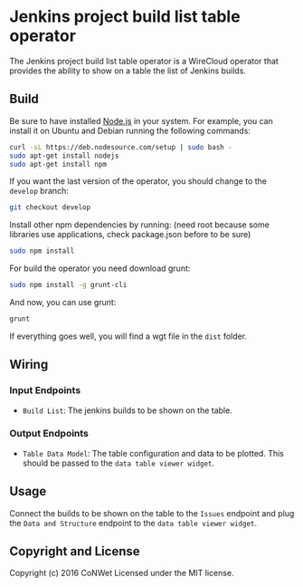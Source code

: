 Jenkins project build list table operator
======================

The Jenkins project build list table operator is a WireCloud operator that provides the ability to show on a table the list of Jenkins builds.

Build
-----

Be sure to have installed [Node.js](http://node.js) in your system. For example, you can install it on Ubuntu and Debian running the following commands:

```bash
curl -sL https://deb.nodesource.com/setup | sudo bash -
sudo apt-get install nodejs
sudo apt-get install npm
```

If you want the last version of the operator, you should change to the `develop` branch:

```bash
git checkout develop
```

Install other npm dependencies by running: (need root because some libraries use applications, check package.json before to be sure)

```bash
sudo npm install
```

For build the operator you need download grunt:

```bash
sudo npm install -g grunt-cli
```

And now, you can use grunt:

```bash
grunt
```

If everything goes well, you will find a wgt file in the `dist` folder.

## Wiring

### Input Endpoints

- `Build List`: The jenkins builds to be shown on the table.

### Output Endpoints

- `Table Data Model`: The table configuration and data to be plotted. This should be passed to the `data table viewer widget`.

## Usage

Connect the builds to be shown on the table to the `Issues` endpoint and plug the `Data and Structure` endpoint to the `data table viewer widget`.

## Copyright and License

Copyright (c) 2016 CoNWet
Licensed under the MIT license.
